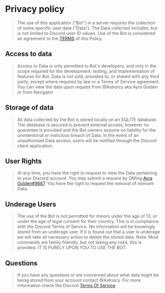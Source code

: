 # Privacy policy
> The use of this application ("Bot") in a server requires the collection of some specific user data ("Data"). The Data collected includes, but is not limited to Discord user ID values. Use of the Bot is considered an agreement to the [TERMS](https://github.com/AstroicyOP/Trixx/TOS.md) of this Policy.

## Access to data
> Access to Data is only permitted to Bot's developers, and only in the scope required for the development, testing, and implementation of features for Bot. Data is not sold, provided to, or shared with any third party, except where required by law or a Terms of Service agreement. You can view the data upon request from
@Astroicy aka Ayra Golden or from Navigator

## Storage of data
> All data collected by the Bot is stored locally on an SQLITE database. The database is secured to prevent external access, however no guarantee is provided and the Bot owners assume no liability for the unintentional or malicious breach of Data. In the event of an unauthorised Data access, users will be notified through the Discord client application.

## User Rights
> At any time, you have the right to request to view the Data pertaining to your Discord account. You may submit a request by DMing [Ayra Golden#9887](https://discord.com/channels/@me/918953777896259675). You have the right to request the removal of relevant Data.

## Underage Users
> The use of the Bot is not permitted for minors under the age of 13, or under the age of legal consent for their country. This is in compliance with the Discord Terms of Service. No information will be knowingly stored from an underage user. If it is found out that a user is underage we will take all necessary action to delete the stored data. Note: Most commands are family friendly, but not taking any risks, this is provided. IT IS PURELY UPON YOU TO USE THE BOT.

## Questions
> If you have any questions or are concerned about what data might be being stored from your account contact @Astroicy. For more information check the Discord [Terms Of Service](https://discord.com/terms).